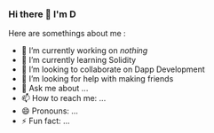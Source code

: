 ### Hi there 👋 I'm D

Here are somethings about me :

- 🔭 I’m currently working on *nothing*
- 🌱 I’m currently learning Solidity
- 👯 I’m looking to collaborate on Dapp Development
- 🤔 I’m looking for help with making friends
- 💬 Ask me about ...
- 📫 How to reach me: ...
- 😄 Pronouns: ...
- ⚡ Fun fact: ...
